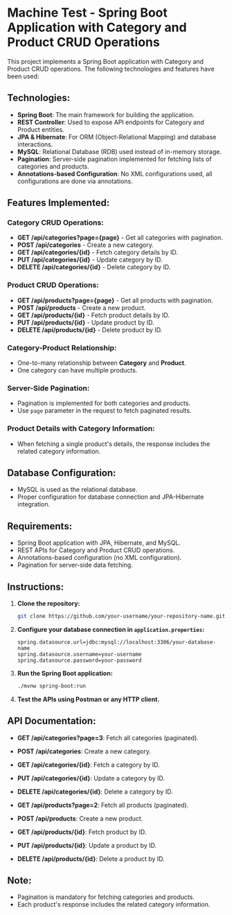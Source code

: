 # Machine Test - Spring Boot Application with Category and Product CRUD Operations

This project implements a Spring Boot application with Category and Product CRUD operations. The following technologies and features have been used:

## Technologies:
- **Spring Boot**: The main framework for building the application.
- **REST Controller**: Used to expose API endpoints for Category and Product entities.
- **JPA & Hibernate**: For ORM (Object-Relational Mapping) and database interactions.
- **MySQL**: Relational Database (RDB) used instead of in-memory storage.
- **Pagination**: Server-side pagination implemented for fetching lists of categories and products.
- **Annotations-based Configuration**: No XML configurations used, all configurations are done via annotations.

## Features Implemented:

### Category CRUD Operations:
- **GET /api/categories?page={page}** - Get all categories with pagination.
- **POST /api/categories** - Create a new category.
- **GET /api/categories/{id}** - Fetch category details by ID.
- **PUT /api/categories/{id}** - Update category by ID.
- **DELETE /api/categories/{id}** - Delete category by ID.

### Product CRUD Operations:
- **GET /api/products?page={page}** - Get all products with pagination.
- **POST /api/products** - Create a new product.
- **GET /api/products/{id}** - Fetch product details by ID.
- **PUT /api/products/{id}** - Update product by ID.
- **DELETE /api/products/{id}** - Delete product by ID.

### Category-Product Relationship:
- One-to-many relationship between **Category** and **Product**.
- One category can have multiple products.

### Server-Side Pagination:
- Pagination is implemented for both categories and products.
- Use `page` parameter in the request to fetch paginated results.

### Product Details with Category Information:
- When fetching a single product's details, the response includes the related category information.

## Database Configuration:
- MySQL is used as the relational database.
- Proper configuration for database connection and JPA-Hibernate integration.

## Requirements:
- Spring Boot application with JPA, Hibernate, and MySQL.
- REST APIs for Category and Product CRUD operations.
- Annotations-based configuration (no XML configuration).
- Pagination for server-side data fetching.

## Instructions:

1. **Clone the repository:**

    ```bash
    git clone https://github.com/your-username/your-repository-name.git
    ```

2. **Configure your database connection in `application.properties`:**

    ```properties
    spring.datasource.url=jdbc:mysql://localhost:3306/your-database-name
    spring.datasource.username=your-username
    spring.datasource.password=your-password
    ```

3. **Run the Spring Boot application:**

    ```bash
    ./mvnw spring-boot:run
    ```

4. **Test the APIs using Postman or any HTTP client.**

## API Documentation:
- **GET /api/categories?page=3**: Fetch all categories (paginated).
- **POST /api/categories**: Create a new category.
- **GET /api/categories/{id}**: Fetch a category by ID.
- **PUT /api/categories/{id}**: Update a category by ID.
- **DELETE /api/categories/{id}**: Delete a category by ID.

- **GET /api/products?page=2**: Fetch all products (paginated).
- **POST /api/products**: Create a new product.
- **GET /api/products/{id}**: Fetch product by ID.
- **PUT /api/products/{id}**: Update a product by ID.
- **DELETE /api/products/{id}**: Delete a product by ID.

## Note:
- Pagination is mandatory for fetching categories and products.
- Each product's response includes the related category information.

